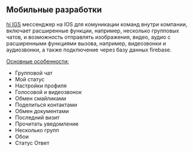 ## Мобильные разработки


<a href="https://apps.apple.com/ru/app/hi-igs/id1531138108"> hi IGS</a> мессенджер на IOS для комуникации команд внутри компании, включает расширенные функции, например, несколько групповых чатов, и возможность отправлять изображения, видео, аудио с расширенными функциями вызова, например, видеозвонки и аудиозвонки, а также подключение через базу данных firebase.

<a href="https://github.com/lev8ib/portfolio/blob/main/mobile%20development/messenger%20hi%20IGS.pdf"> Основные особенности:</a>
- Групповой чат
- Мой статус
- Настройки профиля
- Голосовой и видеозвонок
- Обмен смайликами
- Поделиться контактами
- Обмен документами
- Последний визит
- Прочитать уведомление
- Несколько групп
- Обои
- Статус Ответ


